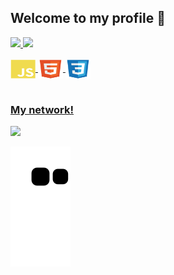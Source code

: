 ## Welcome to my profile 👾

 <div>
   <a href="https://github.com/Felipe-pr7">
   <img height="180em" src="https://github-readme-stats.vercel.app/api?username=Felipe-pr7&show_icons=true&theme=tokyonight&include_all_commits=true&count_private=true"/>
   <img height="180em" src="https://github-readme-stats.vercel.app/api/top-langs/?username=Felipe-pr7&layout=compact&langs_count=6&theme=tokyonight"/>

</div>
<div style="display: inline_block"><br>
  <img align="center" alt="Js" height="30" width="40" src="https://raw.githubusercontent.com/devicons/devicon/master/icons/javascript/javascript-plain.svg">
  <img align="center" alt="HTML" height="30" width="40" src="https://raw.githubusercontent.com/devicons/devicon/master/icons/html5/html5-original.svg">
  <img align="center" alt="CSS" height="30" width="40" src="https://raw.githubusercontent.com/devicons/devicon/master/icons/css3/css3-original.svg">
</div>
 
 <br>
 
  ### My network!
 
<div> 
 <a href="https://instagram.com/_pfelipskt" target="_blank"><img src="[https://img.shields.io/badge/-Instagram-%23E4405F?style=for-the-badge&logo=instagram&logoColor=white](https://www.instagram.com/_pfelipskt/)" target="_blank"></a>

 ![Snake animation](https://github.com/Felipe-pr7/Felipe-pr7/blob/output/github-contribution-grid-snake.svg)

</div>
